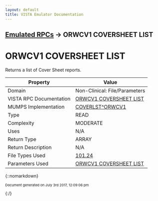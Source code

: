 ```yaml
---
layout: default
title: VISTA Emulator Documentation
---
```


## [Emulated RPCs](TableOfContents) &#8594; ORWCV1 COVERSHEET LIST
# ORWCV1 COVERSHEET LIST

Returns a list of Cover Sheet reports.

Property | Value
--- | ---
Domain | Non-Clinical: File/Parameters
VISTA RPC Documentation | [ORWCV1 COVERSHEET LIST](../VISTARPC/ORWCV1_COVERSHEET_LIST)
MUMPS Implementation | [COVERLST^ORWCV1](http://code.osehra.org/dox/Routine_ORWCV1_source.html)
Type | READ
Complexity | MODERATE
Uses | N/A
Return Type | ARRAY
Return Description | N/A
File Types Used | [101.24](../VDM/Oe_rr_Report-101_24)
Parameters Used | [ORWCV1 COVERSHEET LIST](../Parameters/ORWCV_1_COVERSHEET_LIST)


{::nomarkdown} <br/><p style="font-size: 11px">Document generated on July 3rd 2017, 12:09:06 pm</p>{:/}